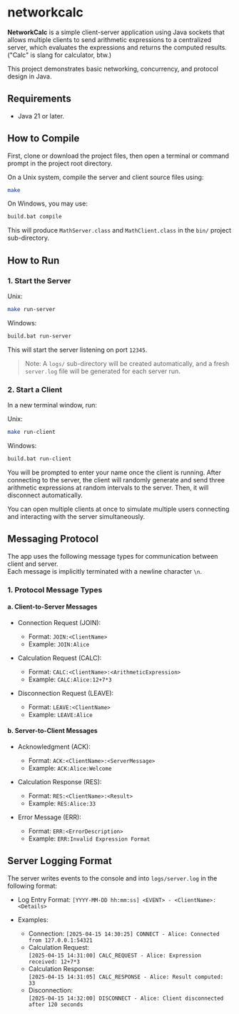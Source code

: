 # networkcalc

**NetworkCalc** is a simple client-server application using Java sockets that allows multiple clients to send arithmetic expressions to a centralized server, which evaluates the expressions and returns the computed results. ("Calc" is slang for calculator, btw.)

This project demonstrates basic networking, concurrency, and protocol design in Java.

## Requirements
- Java 21 or later.

## How to Compile

First, clone or download the project files, then open a terminal or command prompt in the project root directory.

On a Unix system, compile the server and client source files using:

```bash
make
```

On Windows, you may use:

```bash
build.bat compile
```

This will produce `MathServer.class` and `MathClient.class` in the `bin/` project sub-directory.

## How to Run

### 1. Start the Server

Unix:
```bash
make run-server
```
Windows:
```bash
build.bat run-server
```

This will start the server listening on port `12345`.

> Note: A `logs/` sub-directory will be created automatically, and a fresh `server.log` file will be generated for each server run.

### 2. Start a Client

In a new terminal window, run:

Unix:
```bash
make run-client
```
Windows:
```bash
build.bat run-client
```

You will be prompted to enter your name once the client is running. After connecting to the server, the client will randomly generate and send three arithmetic expressions at random intervals to the server. Then, it will disconnect automatically.

You can open multiple clients at once to simulate multiple users connecting and interacting with the server simultaneously.

## Messaging Protocol

The app uses the following message types for communication between client and server.  
Each message is implicitly terminated with a newline character `\n`.

### 1. Protocol Message Types

#### a. Client-to-Server Messages

- Connection Request (JOIN):
  - Format: `JOIN:<ClientName>`
  - Example: `JOIN:Alice`

- Calculation Request (CALC):
  - Format: `CALC:<ClientName>:<ArithmeticExpression>`
  - Example: `CALC:Alice:12+7*3`

- Disconnection Request (LEAVE):
  - Format: `LEAVE:<ClientName>`
  - Example: `LEAVE:Alice`

#### b. Server-to-Client Messages

- Acknowledgment (ACK):
  - Format: `ACK:<ClientName>:<ServerMessage>`
  - Example: `ACK:Alice:Welcome`

- Calculation Response (RES):
  - Format: `RES:<ClientName>:<Result>`
  - Example: `RES:Alice:33`

- Error Message (ERR):
  - Format: `ERR:<ErrorDescription>`
  - Example: `ERR:Invalid Expression Format`

## Server Logging Format

The server writes events to the console and into `logs/server.log` in the following format:

- Log Entry Format: 
  `[YYYY-MM-DD hh:mm:ss] <EVENT> - <ClientName>: <Details>`

- Examples:
  - Connection:
    `[2025-04-15 14:30:25] CONNECT - Alice: Connected from 127.0.0.1:54321`
  - Calculation Request:  
    `[2025-04-15 14:31:00] CALC_REQUEST - Alice: Expression received: 12+7*3`
  - Calculation Response:  
    `[2025-04-15 14:31:05] CALC_RESPONSE - Alice: Result computed: 33`
  - Disconnection:  
    `[2025-04-15 14:32:00] DISCONNECT - Alice: Client disconnected after 120 seconds`
